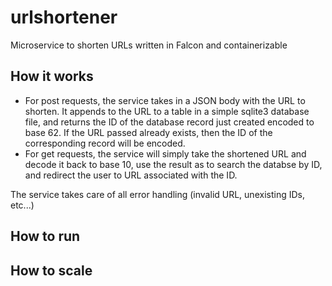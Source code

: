 # urlshortener
Microservice to shorten URLs written in Falcon and containerizable

## How it works
* For post requests, the service takes in a JSON body with the URL to shorten. It appends to the URL to a table in a simple sqlite3 database file, and returns the ID of the database record just created encoded to base 62. If the URL passed already exists, then the ID of the corresponding record will be encoded.
* For get requests, the service will simply take the shortened URL and decode it back to base 10, use the result as to search the databse by ID, and redirect the user to URL associated with the ID.

The service takes care of all error handling (invalid URL, unexisting IDs, etc...)

## How to run


## How to scale
